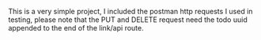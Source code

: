 This is a very simple project, I included the postman http requests I used in testing, please note that the PUT and DELETE request need the todo uuid appended to the end of the link/api route.